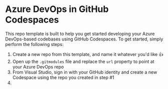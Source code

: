 # Azure DevOps in GitHub Codespaces

This repo template is built to help you get started developing your Azure DevOps-based codebases using GitHub Codespaces. To get started, simply perform the following steps:

1. Create a new repo from this template, and name it whatever you'd like 👍
1. Open up the `.gitmodules` file and replace the `url` property to point at your Azure DevOps repo
1. From Visual Studio, sign in with your GitHub identity and create a new Codespace using the repo you created in step #1
1. 
